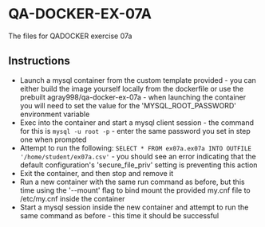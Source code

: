 # QA-DOCKER-EX-07A

The files for QADOCKER exercise 07a

## Instructions
* Launch a mysql container from the custom template provided - you can either build the image yourself locally from the dockerfile or use the prebuilt agray998/qa-docker-ex-07a - when launching the container you will need to set the value for the 'MYSQL\_ROOT\_PASSWORD' environment variable
* Exec into the container and start a mysql client session - the command for this is `mysql -u root -p` - enter the same password you set in step one when prompted
* Attempt to run the following: `SELECT * FROM ex07a.ex07a INTO OUTFILE '/home/student/ex07a.csv'` - you should see an error indicating that the default configuration's 'secure\_file\_priv' setting is preventing this action
* Exit the container, and then stop and remove it
* Run a new container with the same run command as before, but this time using the '--mount' flag to bind mount the provided my.cnf file to /etc/my.cnf inside the container
* Start a mysql session inside the new container and attempt to run the same command as before - this time it should be successful
